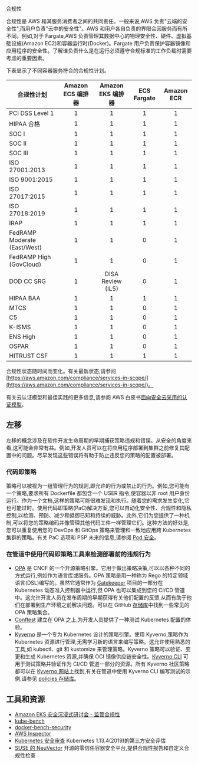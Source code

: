 合规性

合规性是 AWS 和其服务消费者之间的共同责任。一般来说,AWS 负责"云端的安全性",而用户负责"云中的安全性"。AWS 和用户各自负责的界限会因服务而有所不同。例如,对于 Fargate,AWS 负责管理其数据中心的物理安全性、硬件、虚拟基础设施(Amazon EC2)和容器运行时(Docker)。Fargate 用户负责保护容器镜像和应用程序的安全性。了解谁负责什么是在运行必须遵守合规标准的工作负载时需要考虑的重要因素。

下表显示了不同容器服务符合的合规性计划。

| 合规性计划 | Amazon ECS 编排器 | Amazon EKS 编排器 | ECS Fargate | Amazon ECR |
| ------------------ |:----------:|:----------:|:-----------:|:----------:|
| PCI DSS Level 1 | 1 | 1 | 1 | 1 |
| HIPAA 合格 | 1 | 1 | 1 | 1 |
| SOC I | 1 | 1 | 1 | 1 |
| SOC II | 1 | 1 | 1 | 1 |
| SOC III | 1 | 1 | 1 | 1 |
| ISO 27001:2013 | 1 | 1 | 1 | 1 |
| ISO 9001:2015 | 1 | 1 | 1 | 1 |
| ISO 27017:2015 | 1 | 1 | 1 | 1 |
| ISO 27018:2019 | 1 | 1 | 1 | 1 |
| IRAP | 1 | 1 | 1 | 1 |
| FedRAMP Moderate (East/West) | 1 | 1 | 0 | 1 |
| FedRAMP High (GovCloud) | 1 | 1 | 0 | 1 |
| DOD CC SRG | 1 | DISA Review (IL5) | 0 | 1 |
| HIPAA BAA | 1 | 1 | 1 | 1 |
| MTCS | 1 | 1 | 0 | 1 |
| C5 | 1 | 1 | 0 | 1 |
| K-ISMS | 1 | 1 | 0 | 1 |
| ENS High | 1 | 1 | 0 | 1 |
| OSPAR | 1 | 1 | 0 | 1 |
| HITRUST CSF | 1 | 1 | 1 | 1 |

合规性状态随时间而变化。有关最新状态,请参阅 [https://aws.amazon.com/compliance/services-in-scope/](https://aws.amazon.com/compliance/services-in-scope/)。

有关云认证模型和最佳实践的更多信息,请参阅 AWS 白皮书[面向安全云采用的认证模型](https://d1.awsstatic.com/whitepapers/accreditation-models-for-secure-cloud-adoption.pdf)。

## 左移

左移的概念涉及在软件开发生命周期的早期捕获策略违规和错误。从安全的角度来看,这可能会非常有益。例如,开发人员可以在将应用程序部署到集群之前修复其配置中的问题。尽早发现这些错误将有助于防止违反您的策略的配置被部署。

### 代码即策略

策略可以被视为一组管理行为的规则,即允许的行为或禁止的行为。例如,您可能有一个策略,要求所有 Dockerfile 都包含一个 USER 指令,使容器以非 root 用户身份运行。作为一个文档,这样的策略可能很难发现和执行。随着您的需求发生变化,它也可能过时。使用代码即策略(PaC)解决方案,您可以自动化安全性、合规性和隐私控制,以检测、预防、减少和抵御已知和持续的威胁。此外,它们为您提供了一种机制,可以将您的策略编码并像管理其他代码工件一样管理它们。这种方法的好处是,您可以重复使用您的 DevOps 和 GitOps 策略来管理和一致地应用跨 Kubernetes 集群的策略。有关 PaC 选项和 PSP 未来的信息,请参阅 [Pod 安全](https://aws.github.io/aws-eks-best-practices/security/docs/pods/#pod-security)。

### 在管道中使用代码即策略工具来检测部署前的违规行为

- [OPA](https://www.openpolicyagent.org/) 是 CNCF 的一个开源策略引擎。它用于做出策略决策,可以以各种不同的方式运行,例如作为语言库或服务。OPA 策略是用一种称为 Rego 的特定领域语言(DSL)编写的。虽然它通常作为 [Gatekeeper](https://github.com/open-policy-agent/gatekeeper) 项目的一部分在 Kubernetes 动态准入控制器中运行,但 OPA 也可以集成到您的 CI/CD 管道中。这允许开发人员在发布周期的早期获得有关他们配置的反馈,从而有助于他们在部署到生产环境之前解决问题。可以在 GitHub [存储库](https://github.com/aws/aws-eks-best-practices/tree/master/policies/opa)中找到一些常见的 OPA 策略集合。
- [Conftest](https://github.com/open-policy-agent/conftest) 建立在 OPA 之上,为开发人员提供了一种测试 Kubernetes 配置的体验。
- [Kyverno](https://kyverno.io/) 是一个专为 Kubernetes 设计的策略引擎。使用 Kyverno,策略作为 Kubernetes 资源进行管理,无需学习新的语言来编写策略。这允许使用熟悉的工具,如 kubectl、git 和 kustomize 来管理策略。Kyverno 策略可以验证、变更和生成 Kubernetes 资源,并确保 OCI 镜像供应链安全性。[Kyverno CLI](https://kyverno.io/docs/kyverno-cli/) 可用于测试策略并验证作为 CI/CD 管道一部分的资源。所有 Kyverno 社区策略都可以在 [Kyverno 网站](https://kyverno.io/policies/)上找到,有关在管道中使用 Kyverno CLI 编写测试的示例,请参见 [policies 存储库](https://github.com/kyverno/policies)。

## 工具和资源

- [Amazon EKS 安全沉浸式研讨会 - 监管合规性](https://catalog.workshops.aws/eks-security-immersionday/en-US/10-regulatory-compliance)
- [kube-bench](https://github.com/aquasecurity/kube-bench)
- [docker-bench-security](https://github.com/docker/docker-bench-security)
- [AWS Inspector](https://aws.amazon.com/inspector/)
- [Kubernetes 安全审查](https://github.com/kubernetes/community/blob/master/sig-security/security-audit-2019/findings/Kubernetes%20Final%20Report.pdf) Kubernetes 1.13.4(2019)的第三方安全评估
- [SUSE 的 NeuVector](https://www.suse.com/neuvector/) 开源的零信任容器安全平台,提供合规性报告和自定义合规性检查